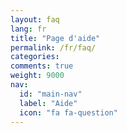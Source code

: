 ```yaml
---
layout: faq
lang: fr
title: "Page d'aide"
permalink: /fr/faq/
categories:
comments: true
weight: 9000
nav:
  id: "main-nav"
  label: "Aide"
  icon: "fa fa-question"
---
```

